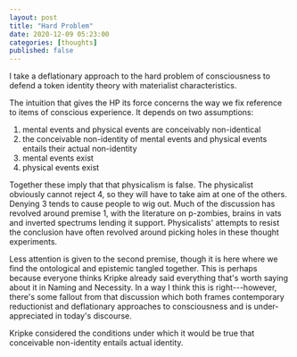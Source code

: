 ```yaml
---
layout: post
title: "Hard Problem"
date: 2020-12-09 05:23:00
categories: [thoughts]
published: false
---
```


I take a deflationary approach to the hard problem of consciousness to defend a token identity theory with materialist characteristics.

The intuition that gives the HP its force concerns the way we fix reference to items of conscious experience. It depends on two assumptions:


1. mental events and physical events are conceivably non-identical
2. the conceivable non-identity of mental events and physical events entails their actual non-identity
3. mental events exist
4. physical events exist

Together these imply that that physicalism is false. The physicalist obviously cannot reject 4, so they will have to take aim at one of the others. Denying 3 tends to cause people to wig out. Much of the discussion has revolved around premise 1, with the literature on p-zombies, brains in vats and inverted spectrums lending it support. Physicalists' attempts to resist the conclusion have often revolved around picking holes in these thought experiments.

Less attention is given to the second premise, though it is here where we find the ontological and epistemic tangled together. This is perhaps because everyone thinks Kripke already said everything that's worth saying about it in Naming and Necessity. In a way I think this is right---however, there's some fallout from that discussion which both frames contemporary reductionist and deflationary approaches to consciousness and is under-appreciated in today's discourse.

Kripke considered the conditions under which it would be true that conceivable non-identity entails actual identity.
